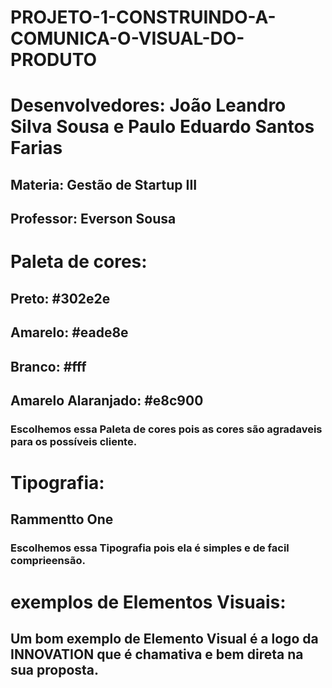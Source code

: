 # PROJETO-1-CONSTRUINDO-A-COMUNICA-O-VISUAL-DO-PRODUTO
# Desenvolvedores: João Leandro Silva Sousa e Paulo Eduardo Santos Farias
## Materia: Gestão de Startup III
## Professor: Everson Sousa

# Paleta de cores:
## Preto: #302e2e
## Amarelo: #eade8e
## Branco: #fff
## Amarelo Alaranjado: #e8c900
### Escolhemos essa Paleta de cores pois as cores são agradaveis para os possíveis cliente.
# Tipografia:
## Rammentto One
### Escolhemos essa Tipografia pois ela é simples e de facil comprieensão.
# exemplos de Elementos Visuais:
## Um bom exemplo de Elemento Visual é a logo da INNOVATION que é chamativa e bem direta na sua proposta.
